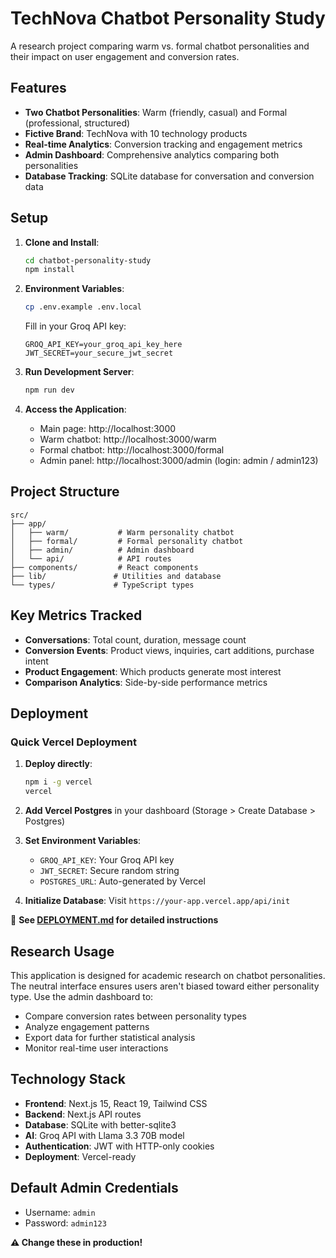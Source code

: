 # TechNova Chatbot Personality Study

A research project comparing warm vs. formal chatbot personalities and their impact on user engagement and conversion rates.

## Features

- **Two Chatbot Personalities**: Warm (friendly, casual) and Formal (professional, structured)
- **Fictive Brand**: TechNova with 10 technology products
- **Real-time Analytics**: Conversion tracking and engagement metrics
- **Admin Dashboard**: Comprehensive analytics comparing both personalities
- **Database Tracking**: SQLite database for conversation and conversion data

## Setup

1. **Clone and Install**:
   ```bash
   cd chatbot-personality-study
   npm install
   ```

2. **Environment Variables**:
   ```bash
   cp .env.example .env.local
   ```
   
   Fill in your Groq API key:
   ```
   GROQ_API_KEY=your_groq_api_key_here
   JWT_SECRET=your_secure_jwt_secret
   ```

3. **Run Development Server**:
   ```bash
   npm run dev
   ```

4. **Access the Application**:
   - Main page: http://localhost:3000
   - Warm chatbot: http://localhost:3000/warm
   - Formal chatbot: http://localhost:3000/formal
   - Admin panel: http://localhost:3000/admin (login: admin / admin123)

## Project Structure

```
src/
├── app/
│   ├── warm/           # Warm personality chatbot
│   ├── formal/         # Formal personality chatbot
│   ├── admin/          # Admin dashboard
│   └── api/            # API routes
├── components/         # React components
├── lib/               # Utilities and database
└── types/             # TypeScript types
```

## Key Metrics Tracked

- **Conversations**: Total count, duration, message count
- **Conversion Events**: Product views, inquiries, cart additions, purchase intent
- **Product Engagement**: Which products generate most interest
- **Comparison Analytics**: Side-by-side performance metrics

## Deployment

### Quick Vercel Deployment

1. **Deploy directly**:
   ```bash
   npm i -g vercel
   vercel
   ```

2. **Add Vercel Postgres** in your dashboard (Storage > Create Database > Postgres)

3. **Set Environment Variables**:
   - `GROQ_API_KEY`: Your Groq API key
   - `JWT_SECRET`: Secure random string
   - `POSTGRES_URL`: Auto-generated by Vercel

4. **Initialize Database**: Visit `https://your-app.vercel.app/api/init`

📖 **See [DEPLOYMENT.md](./DEPLOYMENT.md) for detailed instructions**

## Research Usage

This application is designed for academic research on chatbot personalities. The neutral interface ensures users aren't biased toward either personality type. Use the admin dashboard to:

- Compare conversion rates between personality types
- Analyze engagement patterns
- Export data for further statistical analysis
- Monitor real-time user interactions

## Technology Stack

- **Frontend**: Next.js 15, React 19, Tailwind CSS
- **Backend**: Next.js API routes
- **Database**: SQLite with better-sqlite3
- **AI**: Groq API with Llama 3.3 70B model
- **Authentication**: JWT with HTTP-only cookies
- **Deployment**: Vercel-ready

## Default Admin Credentials

- Username: `admin`
- Password: `admin123`

**⚠️ Change these in production!**